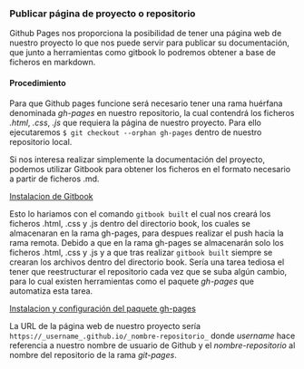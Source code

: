 ### Publicar página de proyecto o repositorio

Github Pages nos proporciona la posibilidad de tener una página web de nuestro proyecto lo que nos puede servir para publicar su documentación, que junto a herramientas como gitbook lo podremos obtener a base de ficheros en markdown.

#### Procedimiento

Para que Github pages funcione será necesario tener una rama huérfana denominada _gh-pages_ en nuestro repositorio, la cual contendrá los ficheros _.html_, _.css_, _.js_ que requiera la página de nuestro proyecto. Para ello ejecutaremos `$ git checkout --orphan gh-pages` dentro de nuestro repositorio local.

Si nos interesa realizar simplemente la documentación del proyecto, podemos utilizar Gitbook para obtener los ficheros en el formato necesario a partir de ficheros .md.

[Instalacion de Gitbook](../herramientas/gitbook.md)

Esto lo hariamos con el comando `gitbook built` el cual nos creará los ficheros .html, .css y .js dentro del directorio book, los cuales se almacenaran en la rama gh-pages, para despues realizar el push hacia la rama remota.
Debido a que en la rama gh-pages se almacenarán solo los ficheros .html, .css y .js y a que tras realizar `gitbook built` siempre se crearan los archivos dentro del directorio book. Sería una tarea tediosa el tener que reestructurar el repositorio cada vez que se suba algún cambio, para lo cual existen herramientas como el paquete _gh-pages_ que automatiza esta tarea.

[Instalacion y configuración del paquete gh-pages](../herramientas/paquete-gh-pages)

La URL de la página web de nuestro proyecto sería `https://_username_.github.io/_nombre-repositorio_` donde _username_ hace referencia a nuestro nombre de usuario de Github y el _nombre-repositorio_ al nombre del repositorio de la rama _git-pages_.
